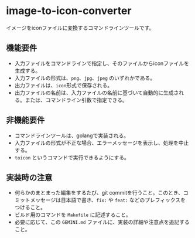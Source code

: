 # image-to-icon-converter

イメージをiconファイルに変換するコマンドラインツールです。

## 機能要件

- 入力ファイルをコマンドラインで指定し、そのファイルからiconファイルを生成する。
- 入力ファイルの形式は、`png`、`jpg`、`jpeg` のいずれかである。
- 出力ファイルは、`icon`形式で保存される。
- 出力ファイルの名前は、入力ファイルの名前に基づいて自動的に生成される。または、コマンドライン引数で指定できる。

## 非機能要件

- コマンドラインツールは、golangで実装される。
- 入力ファイルの形式が不正な場合、エラーメッセージを表示し、処理を中止する。
- `toicon` というコマンドで実行できるようにする。

## 実装時の注意

- 何らかのまとまった編集をするたび、git commitを行うこと。このとき、コミットメッセージは日本語で書き、`fix:` や `feat:` などのプレフィックスをつけること。
- ビルド用のコマンドを `Makefile` に記述すること。
- 必要に応じて、この `GEMINI.md` ファイルに、実装の詳細や注意点を追記すること。
